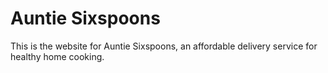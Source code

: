 # Auntie Sixspoons

This is the website for Auntie Sixspoons, an affordable delivery service for healthy home cooking.
